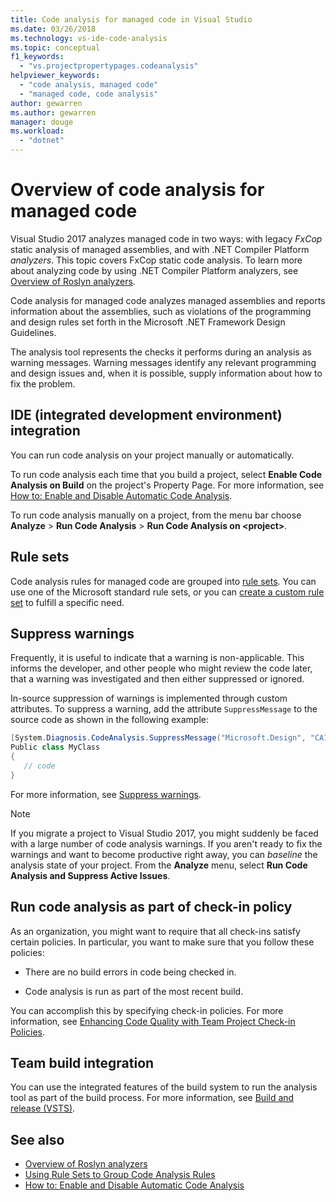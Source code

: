 ```yaml
---
title: Code analysis for managed code in Visual Studio
ms.date: 03/26/2018
ms.technology: vs-ide-code-analysis
ms.topic: conceptual
f1_keywords:
  - "vs.projectpropertypages.codeanalysis"
helpviewer_keywords:
  - "code analysis, managed code"
  - "managed code, code analysis"
author: gewarren
ms.author: gewarren
manager: douge
ms.workload:
  - "dotnet"
---
```

# Overview of code analysis for managed code

Visual Studio 2017 analyzes managed code in two ways: with legacy *FxCop* static analysis of managed assemblies, and with .NET Compiler Platform *analyzers*. This topic covers FxCop static code analysis. To learn more about analyzing code by using .NET Compiler Platform analyzers, see [Overview of Roslyn analyzers](../code-quality/roslyn-analyzers-overview.md).

Code analysis for managed code analyzes managed assemblies and reports information about the assemblies, such as violations of the programming and design rules set forth in the Microsoft .NET Framework Design Guidelines.

The analysis tool represents the checks it performs during an analysis as warning messages. Warning messages identify any relevant programming and design issues and, when it is possible, supply information about how to fix the problem.

## IDE (integrated development environment) integration

You can run code analysis on your project manually or automatically.

To run code analysis each time that you build a project, select **Enable Code Analysis on Build** on the project's Property Page. For more information, see [How to: Enable and Disable Automatic Code Analysis](../code-quality/how-to-enable-and-disable-automatic-code-analysis-for-managed-code.md).

To run code analysis manually on a project, from the menu bar choose **Analyze** > **Run Code Analysis** > **Run Code Analysis on \<project>**.

## Rule sets

Code analysis rules for managed code are grouped into [rule sets](../code-quality/using-rule-sets-to-group-code-analysis-rules.md). You can use one of the Microsoft standard rule sets, or you can [create a custom rule set](../code-quality/how-to-create-a-custom-rule-set.md) to fulfill a specific need.

## Suppress warnings

Frequently, it is useful to indicate that a warning is non-applicable. This informs the developer, and other people who might review the code later, that a warning was investigated and then either suppressed or ignored.

In-source suppression of warnings is implemented through custom attributes. To suppress a warning, add the attribute `SuppressMessage` to the source code as shown in the following example:

```csharp
[System.Diagnosis.CodeAnalysis.SuppressMessage("Microsoft.Design", "CA1039:ListsAreStrongTyped")]
Public class MyClass
{
   // code
}
```

For more information, see [Suppress warnings](../code-quality/in-source-suppression-overview.md).

> [!NOTE]
> If you migrate a project to Visual Studio 2017, you might suddenly be faced with a large number of code analysis warnings. If you aren't ready to fix the warnings and want to become productive right away, you can *baseline* the analysis state of your project. From the **Analyze** menu, select **Run Code Analysis and Suppress Active Issues**.

## Run code analysis as part of check-in policy

As an organization, you might want to require that all check-ins satisfy certain policies. In particular, you want to make sure that you follow these policies:

- There are no build errors in code being checked in.

- Code analysis is run as part of the most recent build.

You can accomplish this by specifying check-in policies. For more information, see [Enhancing Code Quality with Team Project Check-in Policies](../code-quality/enhancing-code-quality-with-team-project-check-in-policies.md).

## Team build integration

You can use the integrated features of the build system to run the analysis tool as part of the build process. For more information, see [Build and release (VSTS)](/vsts/build-release/index).

## See also

- [Overview of Roslyn analyzers](../code-quality/roslyn-analyzers-overview.md)
- [Using Rule Sets to Group Code Analysis Rules](../code-quality/using-rule-sets-to-group-code-analysis-rules.md)
- [How to: Enable and Disable Automatic Code Analysis](../code-quality/how-to-enable-and-disable-automatic-code-analysis-for-managed-code.md)
